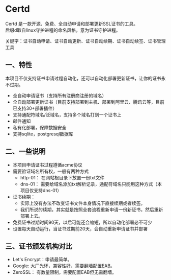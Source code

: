 # Certd

Certd 是一款开源、免费、全自动申请和部署更新SSL证书的工具。       
后缀d取自linux守护进程的命名风格，意为证书守护进程。

关键字：证书自动申请、证书自动更新、证书自动续期、证书自动续签、证书管理工具


## 一、特性
本项目不仅支持证书申请过程自动化，还可以自动化部署更新证书，让你的证书永不过期。

* 全自动申请证书（支持所有注册商注册的域名）
* 全自动部署更新证书（目前支持部署到主机、部署到阿里云、腾讯云等，目前已支持30+部署插件）
* 支持通配符域名/泛域名，支持多个域名打到一个证书上
* 邮件通知
* 私有化部署，保障数据安全
* 支持sqlite，postgresql数据库


## 二、一些说明
* 本项目申请证书过程遵循acme协议
* 需要验证域名所有权，一般有两种方式
    * http-01： 在网站根目录下放置一份txt文件
    * dns-01： 需要给域名添加txt解析记录，通配符域名只能用这种方式（本项目仅支持dns-01）
* 证书续期：
    * 实际上没有办法不改变证书文件本身情况下直接续期或者续签。
    * 我们所说的续期，其实就是按照全套流程重新申请一份新证书，然后重新部署上去。
* 免费证书过期时间90天，以后可能还会缩短，所以自动化部署必不可少
* 设置每天自动运行，当证书过期前20天，会自动重新申请证书并部署

## 三、证书颁发机构对比
* Let's Encrypt：申请最简单。
* Google: 大厂光环，兼容性好，需要翻墙配置EAB。
* ZeroSSL： 有数量限制，需要配置EAB但无需翻墙。